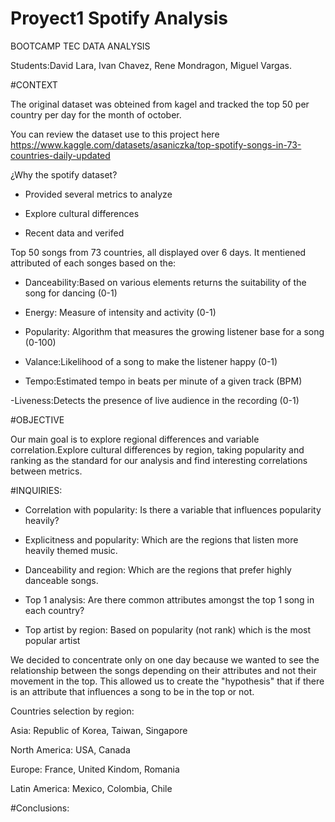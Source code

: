 # Proyect1 Spotify Analysis 

BOOTCAMP TEC DATA ANALYSIS

Students:David Lara, Ivan Chavez, Rene Mondragon, Miguel Vargas.

#CONTEXT

The original dataset was obteined from kagel and tracked the top 50 per country per day for the month of october.

You can review the dataset use to this project here https://www.kaggle.com/datasets/asaniczka/top-spotify-songs-in-73-countries-daily-updated


¿Why the spotify dataset?

- Provided several metrics to analyze

- Explore cultural differences

- Recent data and verifed

Top 50 songs from 73 countries, all displayed over 6 days. It mentiened attributed of each songes based on the:

- Danceability:Based on various elements returns the suitability of the song for dancing (0-1)

- Energy: Measure of intensity and activity (0-1)

- Popularity: Algorithm that measures the growing listener base for a song (0-100)

- Valance:Likelihood of a song to make the listener happy (0-1)

- Tempo:Estimated tempo in beats per minute of a given track (BPM)

-Liveness:Detects the presence of  live audience in the recording (0-1)

#OBJECTIVE 

Our main goal is to explore regional differences and variable correlation.Explore cultural differences by region, taking popularity and ranking as the standard for our analysis and find interesting correlations between metrics.

#INQUIRIES:

  - Correlation with popularity:
  Is there a variable that influences popularity heavily?
  
  - Explicitness and popularity:
  Which are the regions that listen more heavily themed music.
  
  - Danceability and region:
  Which are the regions that prefer highly danceable songs.
  
  - Top 1 analysis:
  Are there common attributes amongst the top 1 song in each country?

  - Top artist by region:
  Based on popularity (not rank) which is the most popular artist

We decided to concentrate only on one day because we wanted to see the relationship between the songs depending on their attributes and not their movement in the top. This allowed us to create the "hypothesis" that if there is an attribute that influences a song to be in the top or not.


Countries selection by region:

Asia: Republic of Korea, Taiwan, Singapore

North America: USA, Canada

Europe: France, United Kindom, Romania

Latin America: Mexico, Colombia, Chile


#Conclusions:


  
